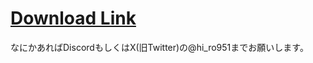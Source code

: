 # [Download Link](https://github.com/hr951/Team-AllChat-v1.0.0/releases/)

なにかあればDiscordもしくはX(旧Twitter)の@hi_ro951までお願いします。

